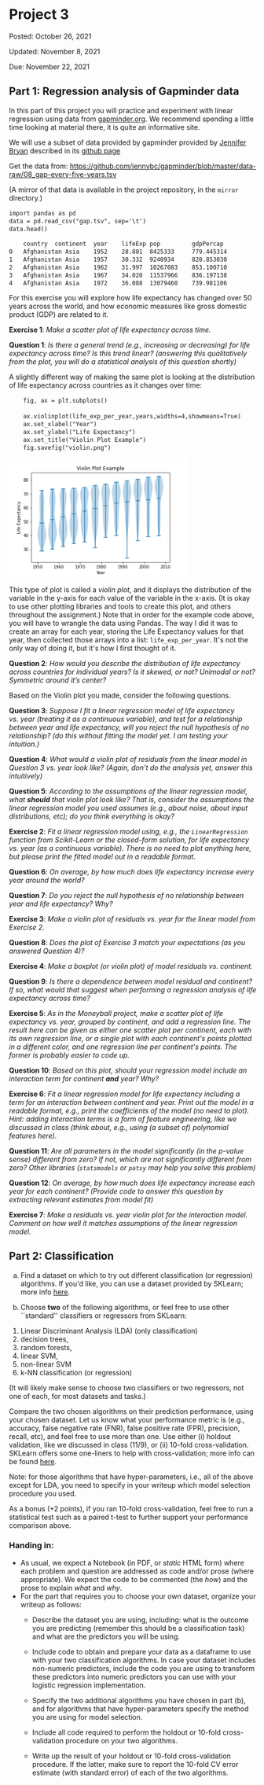# Project 3

Posted: October 26, 2021

Updated: November 8, 2021

Due: November 22, 2021

## Part 1: Regression analysis of Gapminder data

In this part of this project you will practice and experiment with linear regression using data from [gapminder.org]("http://gapminder.org"). We recommend spending a little time looking at material there, it is quite an informative site.

We will use a subset of data provided by gapminder provided by [Jennifer Bryan](https://jennybryan.org/) described in its [github page](https://github.com/jennybc/gapminder)

Get the data from: https://github.com/jennybc/gapminder/blob/master/data-raw/08_gap-every-five-years.tsv

(A mirror of that data is available in the project repository, in the `mirror` directory.)

```
import pandas as pd
data = pd.read_csv("gap.tsv", sep='\t')
data.head()
```

```
    country	 continent	year	lifeExp	pop	        gdpPercap
0	Afghanistan	Asia	1952	28.801	8425333	    779.445314
1	Afghanistan	Asia	1957	30.332	9240934	    820.853030
2	Afghanistan	Asia	1962	31.997	10267083	853.100710
3	Afghanistan	Asia	1967	34.020	11537966	836.197138
4	Afghanistan	Asia	1972	36.088	13079460	739.981106
```

For this exercise you will explore how life expectancy has changed over 50 years across the world, and how economic measures like gross domestic product (GDP) are related to it.

**Exercise 1**: *Make a scatter plot of life expectancy across time.*

**Question 1**: *Is there a general trend (e.g., increasing or decreasing) for life expectancy across time? Is this trend linear? (answering this qualitatively from the plot, you will do a statistical analysis of this question shortly)*

A slightly different way of making the same plot is looking at the distribution of life expectancy across countries as it changes over time:

```
    fig, ax = plt.subplots()

    ax.violinplot(life_exp_per_year,years,widths=4,showmeans=True)
    ax.set_xlabel("Year")
    ax.set_ylabel("Life Expectancy")
    ax.set_title("Violin Plot Example")
    fig.savefig("violin.png")
```

<img src="figs/violin.png" height="242">

This type of plot is called a <em>violin plot</em>, and it displays the distribution of the variable in the y-axis for each value of the variable in the x-axis. (It is okay to use other plotting libraries and tools to create this plot, and others throughout the assignment.)
Note that in order for the example code above, you will have to wrangle the data using Pandas. The way I did it was to create an array for each year, storing the Life Expectancy values for that year, then collected those arrays into a list: `life_exp_per_year`. It's not the only way of doing it, but it's how I first thought of it.

**Question 2**: <em>How would you describe the distribution of life expectancy across countries for individual years? Is it skewed, or not? Unimodal or not? Symmetric around it’s center?</em>

Based on the Violin plot you made, consider the following questions.

**Question 3**: <em>Suppose I fit a linear regression model of life expectancy vs. year (treating it as a continuous variable), and test for a relationship between year and life expectancy, will you reject the null hypothesis of no relationship? (do this without fitting the model yet. I am testing your intuition.)</em>

**Question 4**: <em>What would a violin plot of residuals from the linear model in Question 3 vs. year look like? (Again, don’t do the analysis yet, answer this intuitively)</em>

**Question 5**: <em>According to the assumptions of the linear regression model, what <strong>should</strong> that violin plot look like?  That is, consider the assumptions the linear regression model you used assumes (e.g., about noise, about input distributions, etc); do you think everything is okay?</em>

**Exercise 2**: <em>Fit a linear regression model using, e.g., the `LinearRegression` function from Scikit-Learn or the closed-form solution, for life expectancy vs. year (as a continuous variable).  There is no need to plot anything here, but please print the fitted model out in a readable format.</em>

**Question 6**: <em>On average, by how much does life expectancy increase every year around the world?</em>

**Question 7**: <em>Do you reject the null hypothesis of no relationship between year and life expectancy? Why?</em>

**Exercise 3**: <em>Make a violin plot of residuals vs. year for the linear model from Exercise 2.</em>

**Question 8**: <em>Does the plot of Exercise 3 match your expectations (as you answered Question 4)?</em>

**Exercise 4**: <em>Make a boxplot (or violin plot) of model residuals vs. continent.</em>

**Question 9**: <em>Is there a dependence between model residual and continent? If so, what would that suggest when performing a regression analysis of life expectancy across time?</em>

**Exercise 5**: <em>As in the Moneyball project, make a scatter plot of life expectancy vs. year, grouped by continent, and add a regression line.  The result here can be given as either one scatter plot per continent, each with its own regression line, or a single plot with each continent's points plotted in a different color, and one regression line per continent's points.  The former is probably easier to code up.</em>

**Question 10**: <em>Based on this plot, should your regression model include an interaction term for continent <strong>and</strong> year? Why?</em>

**Exercise 6**: <em>Fit a linear regression model for life expectancy including a term for an interaction between continent and year.  Print out the model in a readable format, e.g., print the coefficients of the model (no need to plot).  Hint: adding interaction terms is a form of feature engineering, like we discussed in class (think about, e.g., using (a subset of) polynomial features here).</em>

**Question 11**: <em>Are all parameters in the model significantly (in the p-value sense) different from zero? If not, which are not significantly different from zero? Other libraries (`statsmodels` or `patsy` may help you solve this problem)</em>

**Question 12**: <em>On average, by how much does life expectancy increase each year for each continent? (Provide code to answer this question by extracting relevant estimates from model fit)</em>

**Exercise 7**: <em>Make a residuals vs. year violin plot for the interaction model. Comment on how well it matches assumptions of the linear regression model.</em>


## Part 2: Classification

<div id="try-it-out" class="section level2">


<ol style="list-style-type: lower-alpha">
<li><p>Find a dataset on which to try out different classification (or regression) algorithms.  If you'd like, you can use a dataset provided by SKLearn; more info <a href="https://scikit-learn.org/stable/datasets/toy_dataset.html">here</a>.</p></li>
<li><p>Choose <strong>two</strong> of the following algorithms, or feel free to use other ``standard'' classifiers or regressors from SKLearn:</p></li>
</ol>
<ol style="list-style-type: decimal">
<li>Linear Discriminant Analysis (LDA) (only classification)</li>
<li>decision trees,</li>
<li>random forests,</li>
<li>linear SVM,</li>
<li>non-linear SVM</li>
<li>k-NN classification (or regression)</li>
</ol>
<p>(It will likely make sense to choose two classifiers or two regressors, not one of each, for most datasets and tasks.)</p>

<p>Compare the two chosen algorithms on their prediction performance, using your chosen dataset.  Let us know what your performance metric is (e.g., accuracy, false negative rate (FNR), false positive rate (FPR), precision, recall, etc), and feel free to use more than one.  Use either (i) holdout validation, like we discussed in class (11/9), or (ii) 10-fold cross-validation.  SKLearn offers some one-liners to help with cross-validation; more info can be found <a href="https://scikit-learn.org/stable/modules/cross_validation.html">here</a>.  </p>

<p>Note: for those algorithms that have hyper-parameters, i.e., all of the above except for LDA, you need to specify in your writeup which model selection procedure you used.</p>

<p>As a bonus (+2 points), if you ran 10-fold cross-validation, feel free to run a statistical test such as a paired t-test to further support your performance comparison above.</p>
</div>



<div id="handing-in" class="section level2">

### Handing in:

 * As usual, we expect a Notebook (in PDF, or _static_ HTML form) where each problem and question are addressed as code and/or prose (where appropriate). We expect the code to be commented (the _how_) and the prose to explain _what_ and _why_.
 * For the part that requires you to choose your own dataset, organize your writeup as follows:</p></li>
    - Describe the dataset you are using, including: what is the outcome you are predicting (remember this should be a classification task) and what are the predictors you will be using.</p></li>
    - Include code to obtain and prepare your data as a dataframe to use with your two classification algorithms. In case your dataset includes non-numeric predictors, include the code you are using to transform these predictors into numeric predictors you can use with your logistic regression implementation.</p></li>
    - Specify the two additional algorithms you have chosen in part (b), and for algorithms that have hyper-parameters specify the method you are using for model selection.</p></li>
    - Include all code required to perform the holdout or 10-fold cross-validation procedure on your two algorithms.</p></li>
    - Write up the result of your holdout or 10-fold cross-validation procedure. If the latter, make sure to report the 10-fold CV error estimate (with standard error) of each of the two algorithms.</p></li>
